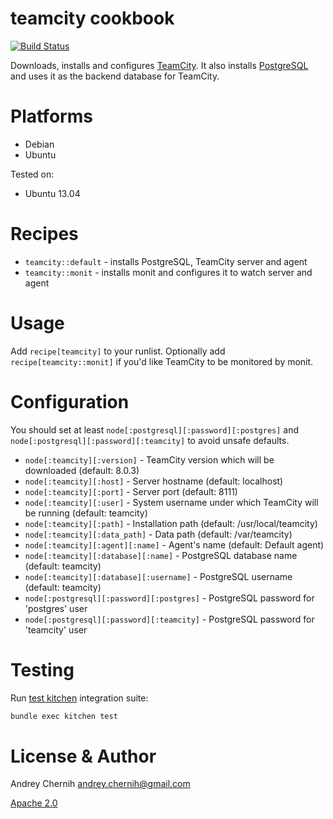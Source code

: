 # teamcity cookbook
[![Build Status](https://travis-ci.org/AndreyChernyh/chef-teamcity.png)](https://travis-ci.org/AndreyChernyh/chef-teamcity)

Downloads, installs and configures [TeamCity](http://www.jetbrains.com/teamcity/). It also installs [PostgreSQL](https://github.com/opscode-cookbooks/postgresql) and uses it as the backend database for TeamCity.

# Platforms
* Debian
* Ubuntu

Tested on:

* Ubuntu 13.04

# Recipes
* ```teamcity::default``` - installs PostgreSQL, TeamCity server and agent
* ```teamcity::monit``` - installs monit and configures it to watch server and agent

# Usage
Add ```recipe[teamcity]``` to your runlist. Optionally add ```recipe[teamcity::monit]``` if you'd like TeamCity to be monitored by monit.

# Configuration
You should set at least ```node[:postgresql][:password][:postgres]``` and ```node[:postgresql][:password][:teamcity]``` to avoid unsafe defaults.

* ```node[:teamcity][:version]``` - TeamCity version which will be downloaded (default: 8.0.3)
* ```node[:teamcity][:host]``` - Server hostname (default: localhost)
* ```node[:teamcity][:port]``` - Server port (default: 8111)
* ```node[:teamcity][:user]``` - System username under which TeamCity will be running (default: teamcity)
* ```node[:teamcity][:path]``` - Installation path (default: /usr/local/teamcity)
* ```node[:teamcity][:data_path]``` - Data path (default: /var/teamcity)
* ```node[:teamcity][:agent][:name]``` - Agent's name (default: Default agent)
* ```node[:teamcity][:database][:name]``` - PostgreSQL database name (default: teamcity)
* ```node[:teamcity][:database][:username]``` - PostgreSQL username (default: teamcity)
* ```node[:postgresql][:password][:postgres]``` - PostgreSQL password for 'postgres' user
* ```node[:postgresql][:password][:teamcity]``` - PostgreSQL password for 'teamcity' user

# Testing

Run [test kitchen](https://github.com/opscode/test-kitchen) integration suite:

```bash
bundle exec kitchen test
```

# License & Author
Andrey Chernih [andrey.chernih@gmail.com](mailto:andrey.chernih@gmail.com)

[Apache 2.0](https://github.com/AndreyChernyh/chef-secure-server/blob/master/LICENSE)

